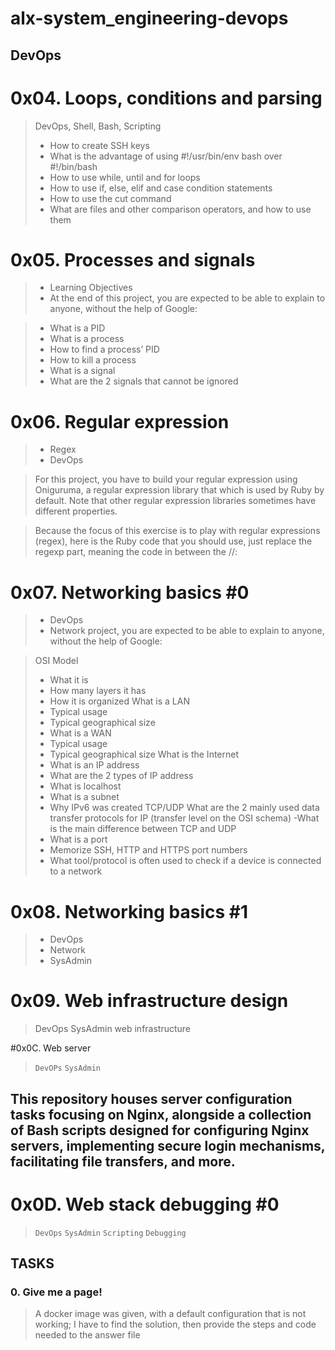 # alx-system_engineering-devops
## DevOps



# 0x04. Loops, conditions and parsing
> DevOps, Shell, Bash, Scripting
> - How to create SSH keys
> - What is the advantage of using #!/usr/bin/env bash over #!/bin/bash
> - How to use while, until and for loops
> - How to use if, else, elif and case condition statements
> - How to use the cut command
> - What are files and other comparison operators, and how to use them


# 0x05. Processes and signals
> - Learning Objectives
> - At the end of this project, you are expected to be able to explain to anyone, without the help of Google:

> - What is a PID
> - What is a process
> - How to find a process’ PID
> -  How to kill a process
> -  What is a signal
> -  What are the 2 signals that cannot be ignored

# 0x06. Regular expression
> - Regex
> - DevOps

> For this project, you have to build your regular expression using Oniguruma, a regular expression library that which is used by Ruby by default. Note that other regular expression libraries sometimes have different properties.

> Because the focus of this exercise is to play with regular expressions (regex), here is the Ruby code that you should use, just replace the regexp part, meaning the code in between the //:

# 0x07. Networking basics #0
> - DevOps
> - Network
> project, you are expected to be able to explain to anyone, without the help of Google:

> OSI Model
> - What it is
> - How many layers it has
> - How it is organized
> What is a LAN
> - Typical usage
> - Typical geographical size
> - What is a WAN
> - Typical usage
> - Typical geographical size
> What is the Internet
> - What is an IP address
> - What are the 2 types of IP address
> - What is localhost
> - What is a subnet
> - Why IPv6 was created
> TCP/UDP
> What are the 2 mainly used data transfer protocols for IP (transfer level on the OSI schema)
> -What is the main difference between TCP and UDP
> - What is a port
> - Memorize SSH, HTTP and HTTPS port numbers
> - What tool/protocol is often used to check if a device is connected to a network

# 0x08. Networking basics #1
> - DevOps
> - Network
> - SysAdmin

# 0x09. Web infrastructure design
> DevOps
> SysAdmin
> web infrastructure


#0x0C. Web server
> ```DevOPs```	```SysAdmin```

## This repository houses server configuration tasks focusing on Nginx, alongside a collection of Bash scripts designed for configuring Nginx servers, implementing secure login mechanisms, facilitating file transfers, and more.
# 0x0D. Web stack debugging #0
> ```DevOps```	```SysAdmin```	```Scripting```	```Debugging```

## TASKS
### 0. Give me a page!
> A docker image was given, with a default configuration that is not working; I have to find the solution, then provide the steps and code needed to the answer file
